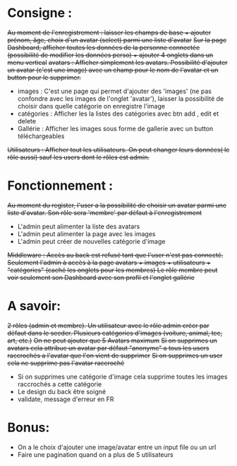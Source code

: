 # Consigne :
~~Au moment de l'enregistrement : laisser les champs de base + ajouter prénom, âge, choix d'un avatar (select) parmi une liste d'avatar~~
~~Sur la page Dashboard, afficher toutes les données de la personne connectée (possibilité de modifier les données perso) + ajouter 4 onglets dans un menu vertical~~
~~avatars : Afficher simplement les avatars. Possibilité d'ajouter un avatar (c'est une image) avec un champ pour le nom de l'avatar et un button pour le supprimer.~~
* images : C'est une page qui permet d'ajouter des 'images' (ne pas confondre avec les images de l'onglet 'avatar'), laisser la possibilité de choisir dans quelle catégorie on enregistre l'image
* catégories : Afficher les la listes des catégories avec btn add , edit et delete
* Gallérie : Afficher les images sous forme de gallerie avec un button téléchargeables

~~Utilisateurs : Afficher tout les utilisateurs. On peut changer leurs données( le rôle aussi) sauf les users dont le rôles est admin.~~

# Fonctionnement :
~~Au moment du register, l'user a la possibilité de choisir un avatar parmi une liste d'avatar. Son rôle sera 'membre' par défaut à l'enregistrement~~
* L'admin peut alimenter la liste des avatars
* L'admin peut alimenter la page avec les images
* L'admin peut créer de nouvelles catégorie d'image

~~Middleware :
Accès au back est refusé tant que l'user n'est pas connecté.
Seulement l'admin à accès à la page avatars + images + utilisateurs + "catégories" (caché les onglets pour les membres)
Le rôle membre peut voir seulement son Dashboard avec son profil et l'onglet gallérie~~

# A savoir:
~~2 rôles (admin et membre). Un utilisateur avec le rôle admin créer par défaut dans le seeder. Plusieurs catégories d'images (voiture, animal, tec, art, etc.)~~
~~On ne peut ajouter que 5 Avatars maximum~~
~~Si on supprimes un avatars cela attribue un avatar par défaut "anonyme" a tous les users raccrochés a l'avatar que l'on vient de supprimer~~
~~Si on supprimes un user cela ne supprime pas l'avatar raccroché~~
* Si on supprimes une catégorie d'image cela supprime toutes les images raccrochés a cette catégorie
* Le design du back être soigné
* validate, message d'erreur en FR

# Bonus:
* On a le choix d'ajouter une image/avatar entre un input file ou un url
* Faire une pagination quand on a plus de 5 utilisateurs
